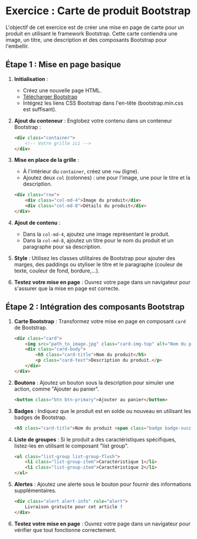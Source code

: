 # Exercice : Carte de produit Bootstrap

L'objectif de cet exercice est de créer une mise en page de carte pour un produit en utilisant le framework Bootstrap. Cette carte contiendra une image, un titre, une description et des composants Bootstrap pour l'embellir.

## Étape 1 : Mise en page basique

1. **Initialisation** :
    - Créez une nouvelle page HTML.
    - [Télécharger Bootstrap](https://github.com/twbs/bootstrap/releases/download/v5.3.2/bootstrap-5.3.2-dist.zip)
    - Intégrez les liens CSS Bootstrap dans l'en-tête (bootstrap.min.css est suffisant).

2. **Ajout du conteneur** :
    Englobez votre contenu dans un conteneur Bootstrap :
    ```html
    <div class="container">
        <!-- Votre grille ici -->
    </div>
    ```

3. **Mise en place de la grille** :
    - À l'intérieur du `container`, créez une `row` (ligne).
    - Ajoutez deux `col` (colonnes) : une pour l'image, une pour le titre et la description.
    ```html
    <div class="row">
        <div class="col-md-4">Image du produit</div>
        <div class="col-md-8">Détails du produit</div>
    </div>
    ```

4. **Ajout de contenu** :
    - Dans la `col-md-4`, ajoutez une image représentant le produit.
    - Dans la `col-md-8`, ajoutez un titre pour le nom du produit et un paragraphe pour sa description.

5. **Style** :
    Utilisez les classes utilitaires de Bootstrap pour ajouter des marges, des paddings ou styliser le titre et le paragraphe (couleur de texte, couleur de fond, bordure,...).

6. **Testez votre mise en page** :
    Ouvrez votre page dans un navigateur pour s'assurer que la mise en page est correcte.

## Étape 2 : Intégration des composants Bootstrap

1. **Carte Bootstrap** :
    Transformez votre mise en page en composant `card` de Bootstrap.
    ```html
    <div class="card">
        <img src="path_to_image.jpg" class="card-img-top" alt="Nom du produit">
        <div class="card-body">
            <h5 class="card-title">Nom du produit</h5>
            <p class="card-text">Description du produit.</p>
        </div>
    </div>
    ```

2. **Boutons** :
    Ajoutez un bouton sous la description pour simuler une action, comme "Ajouter au panier".
    ```html
    <button class="btn btn-primary">Ajouter au panier</button>
    ```

3. **Badges** :
    Indiquez que le produit est en solde ou nouveau en utilisant les badges de Bootstrap.
    ```html
    <h5 class="card-title">Nom du produit <span class="badge badge-success">Nouveau</span></h5>
    ```

4. **Liste de groupes** :
    Si le produit a des caractéristiques spécifiques, listez-les en utilisant le composant "list group".
    ```html
    <ul class="list-group list-group-flush">
        <li class="list-group-item">Caractéristique 1</li>
        <li class="list-group-item">Caractéristique 2</li>
    </ul>
    ```

5. **Alertes** :
    Ajoutez une alerte sous le bouton pour fournir des informations supplémentaires.
    ```html
    <div class="alert alert-info" role="alert">
        Livraison gratuite pour cet article !
    </div>
    ```

6. **Testez votre mise en page** :
    Ouvrez votre page dans un navigateur pour vérifier que tout fonctionne correctement.
